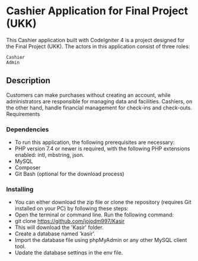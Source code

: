 # Cashier Application for Final Project (UKK)

This Cashier application built with CodeIgniter 4 is a project designed for the Final Project (UKK). The actors in this application consist of three roles:

    Cashier
    Admin

## Description

Customers can make purchases without creating an account, while administrators are responsible for managing data and facilities. Cashiers, on the other hand, handle financial management for check-ins and check-outs.
Requirements

### Dependencies

- To run this application, the following prerequisites are necessary:
- PHP version 7.4 or newer is required, with the following PHP extensions enabled: intl, mbstring, json.
- MySQL
- Composer
- Git Bash (optional for the download process)

### Installing

- You can either download the zip file or clone the repository (requires Git installed on your PC) by following these steps:
- Open the terminal or command line. Run the following command:
- git clone https://github.com/jojodm997/Kasir
- This will download the 'Kasir' folder.
- Create a database named 'kasir'.
- Import the database file using phpMyAdmin or any other MySQL client tool.
- Update the database settings in the env file.
- Rename the env file to .env (starting with a dot).

### Running the program

- Open VSCode.
- Navigate to the 'Kasir' folder.
- In the terminal, go to the 'Downloads/Kasir' directory and type php spark serve (press Enter).
- Open a web browser and go to http://localhost:8080 (or the port specified in the terminal).

### Default crendentials

- Admin
  username = Fauzan
  email = ojantampan@gmail.com
  password = duaribusebelas

- Kasir
  username = Dobleh
  email = dojesmanja@gmail.com
  password = butuhduit

### WARNING

- If you use windows 10 or windows 11 you need to configure the php program
- Go to your project directory
- type this command

```
c:\xampp\php\php spark serve
```

- Or you install globally https://www.sitepoint.com/how-to-install-php-on-windows/

## Authors

ex. FauzanDM  

## Version History
- 1.0.0
  - Lastest Greatest
- 0.3.1
  - Added Create and Delete for Kategori
- 0.3
  - Added detail all user
- 0.2
  - Added a Login page
- 0.1
  - Initial Release

## License

This project is licensed under the MIT License - see the LICENSE.md file for details
